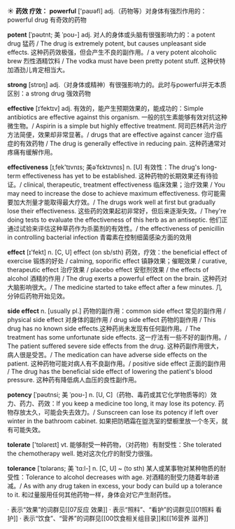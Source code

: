 ☀ <span class="category">**药效 疗效：**</span>
<span class="vocabulary">**powerful**</span> ['paʊəfl] 
<span class="definition">adj.（药物等）对身体有强烈作用的：</span>powerful drug 有奇效的药物
           
<span class="vocabulary">**potent**</span> [ˈpəʊtnt; 美 ˈpoʊ-]
<span class="definition">adj. 对人的身体或头脑有很强影响力的：</span>a potent drug 猛药 / The drug is extremely potent, but causes unpleasant side effects. 这种药药效极强，但会产生不良的副作用。/ a very potent alcoholic brew 烈性酒精饮料 / The vodka must have been pretty potent stuff. 这种伏特加酒劲儿肯定相当大。

<span class="vocabulary">**strong**</span> [strɒŋ] 
<span class="definition">adj.（对身体或精神）有很强影响力的。此时与powerful并无本质区别：</span>a strong drug 强效药物 
  
<span class="vocabulary">**effective**</span> [ɪˈfektɪv]
<span class="definition">adj. 有效的，能产生预期效果的，能成功的：</span>Simple antibiotics are effective against this organism. 一般的抗生素能够有效对抗这种微生物。/ Aspirin is a simple but highly effective treatment. 阿司匹林药片治疗方法简便，效果却非常显著。/ drugs that are effective against cancer 治疗癌症的有效药物 / The drug is generally effective in reducing pain. 这种药通常对疼痛有缓解作用。
           
<span class="vocabulary">**effectiveness**</span> [ɪˌfek'tɪvnɪs; 美əˈfɛktɪvnɪs]
<span class="definition">n. [U] 有效性：</span>The drug's long-term effectiveness has yet to be established. 这种药物的长期效果还有待验证。/ clinical, therapeutic, treatment effectiveness 临床效果；治疗效果 / You may need to increase the dose to achieve maximum effectiveness. 你可能需要加大剂量才能取得最大疗效。/ The drugs work well at first but gradually lose their effectiveness. 这些药的效果起初非常好，但后来逐渐失效。/ They're doing tests to evaluate the effectiveness of this herb as an antiseptic. 他们正通过试验来评估这种草药作为杀菌剂的有效性。/ the effectiveness of penicillin in controlling bacterial infection 青霉素在控制细菌感染方面的效用

<span class="vocabulary">**effect**</span> [ɪ'fekt] 
<span class="definition">n. [C, U] effect (on sb/sth) 药效，疗效：</span>the beneficial effect of exercise 锻炼的好处 / calming, soporific effect 镇静效果；催眠效果 / curative, therapeutic effect 治疗效果 / placebo effect 安慰剂效果 / the effects of alcohol 酒精的作用 / The drug exerts a powerful effect on the brain. 这种药对大脑影响很大。/ The medicine started to take effect after a few minutes. 几分钟后药物开始见效。
           
<span class="vocabulary">**side effect**</span>
<span class="definition">n. [usually pl.] 药物的副作用：</span>common side effect 常见的副作用 / physical side effect 对身体的副作用 / drug side effect 药物的副作用 / This drug has no known side effects.这种药尚未发现有任何副作用。/ The treatment has some unfortunate side effects. 这一疗法有一些不好的副作用。/ The patient suffered severe side effects from the drug. 这种药副作用很大，病人很是受苦。/ The medication can have adverse side effects on the patient. 这种药物可能对病人有不良副作用。/ positive side effect 正面的副作用 / The drug has the beneficial side effect of lowering the patient's blood pressure. 这种药有降低病人血压的良性副作用。
           
<span class="vocabulary">**potency**</span> [ˈpəʊtnsi; 美 ˈpoʊ-]
<span class="definition">n. [U, C]（药物、毒药或其它化学物质等的）效力、药力、药效：</span>If you keep a medicine too long, it may lose its potency. 药物存放太久，可能会失去效力。/ Sunscreen can lose its potency if left over winter in the bathroom cabinet. 如果把防晒霜在盥洗室的壁橱里放一个冬天，就有可能失效。
 
<span class="vocabulary">**tolerate**</span> ['tɒləreɪt] 
<span class="definition">vt. 能够耐受一种药物，（对药物）有耐受性：</span>She tolerated the chemotherapy well. 她对这次化疗的耐受力很强。
           
<span class="vocabulary">**tolerance**</span> [ˈtɒlərəns; 美 ˈtɑ:l-]
<span class="definition">n. [C, U] ~ (to sth) 某人或某事物对某种物质的耐受性：</span>Tolerance to alcohol decreases with age. 对酒精的耐受力随着年龄递减。/ As with any drug taken in excess, your body can build up a tolerance to it. 和过量服用任何其他药物一样，身体会对它产生耐药性。

· 表示“效果”的词群见[[07反应 效果]]
· 表示“照料”、“看护”的词群见[[01照料 看护]]
· 表示“饮食”、“营养”的词群见[[00饮食相关组目录]]和[[16营养 滋养]]
